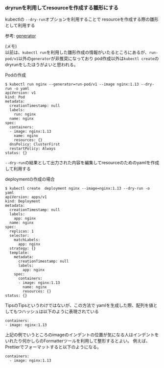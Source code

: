 ### dryrunを利用してresourceを作成する雛形にする
kubectlの `--dry-run`オプションを利用することで resourceを作成する際の雛形として利用する

参考: [generator](https://kubernetes.io/docs/reference/kubectl/conventions/#generators)

(メモ)  
以前は、`kubectl run`を利用した雛形作成の情報がいたるところにあるが、`run-pod/v1`以外の`generator`が非推奨になっており pod作成以外は`kubectl create`のdryrunをしたほうがよいと思われる。

Podの作成
```
$ kubectl run nginx --generator=run-pod/v1 --image nginx:1.13 --dry-run -o yaml
apiVersion: v1
kind: Pod
metadata:
  creationTimestamp: null
  labels:
    run: nginx
  name: nginx
spec:
  containers:
  - image: nginx:1.13
    name: nginx
    resources: {}
  dnsPolicy: ClusterFirst
  restartPolicy: Always
status: {}
```
`--dry-run`の結果として出力された内容を編集してresourceのためのyamlを作成して利用する

deploymentの作成の場合
```
$ kubectl create  deployment nginx --image=nginx:1.13 --dry-run -o yaml
apiVersion: apps/v1
kind: Deployment
metadata:
  creationTimestamp: null
  labels:
    app: nginx
  name: nginx
spec:
  replicas: 1
  selector:
    matchLabels:
      app: nginx
  strategy: {}
  template:
    metadata:
      creationTimestamp: null
      labels:
        app: nginx
    spec:
      containers:
      - image: nginx:1.13
        name: nginx
        resources: {}
status: {}
```
TipsのTipsというわけではないが、この方法で yamlを生成した際、配列を値としてもつハッシュは以下のように表現されている
```
containers:
- image: nginx:1.13
```
上記の例でいうところのimageのインデントの位置が気になる人はインデントをいれたり何かしらのFormatterツールを利用して整形するとよい。
例えば、Prettierでフォーマットすると以下のようになる。
```
containers:
  - image: nginx:1.13
```

